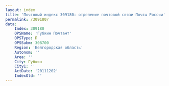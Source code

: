 ```yaml
---
layout: index
title: 'Почтовый индекс 309180: отделение почтовой связи Почты России'
permalink: /309180/
data:
    Index: 309180
    OPSName: 'Губкин Почтамт'
    OPSType: П
    OPSSubm: 308700
    Region: 'Белгородская область'
    Autonom: ''
    Area: ''
    City: Губкин
    City1: ''
    ActDate: '20111202'
    IndexOld: ''
---
```

